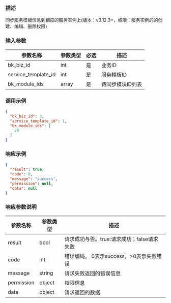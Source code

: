 ### 描述

同步服务模板信息到相应的服务实例上(版本：v3.12.3+，权限：服务实例的的创建、编辑、删除权限)

### 输入参数

| 参数名称                | 参数类型  | 必选 | 描述        |
|---------------------|-------|----|-----------|
| bk_biz_id           | int   | 是  | 业务ID      |
| service_template_id | int   | 是  | 服务模板ID    |
| bk_module_ids       | array | 是  | 待同步模块ID列表 |

### 调用示例

```json
{
  "bk_biz_id": 3,
  "service_template_id": 1,
  "bk_module_ids": [
    28
  ]
}
```

### 响应示例

```json
{
  "result": true,
  "code": 0,
  "message": "success",
  "permission": null,
  "data": null
}
```

### 响应参数说明

| 参数名称       | 参数类型   | 描述                         |
|------------|--------|----------------------------|
| result     | bool   | 请求成功与否。true:请求成功；false请求失败 |
| code       | int    | 错误编码。 0表示success，>0表示失败错误  |
| message    | string | 请求失败返回的错误信息                |
| permission | object | 权限信息                       |
| data       | object | 请求返回的数据                    |

